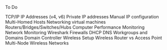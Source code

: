 To Do

TCP/IP
IP Addresses (v4, v6)
Private IP addresses
Manual IP configuration
Multi-Homed Hosts
Networking virtual machines
Routers/Bridges/Switches/Hubs
Computer Performance Monitoring
Network Monitoring
Wireshark
Firewalls
DHCP
DNS
Workgroups and Domains
Domain Controller
Wireless Setup
Wireless Router vs Access Point
Multi-Node Wireless Networks
